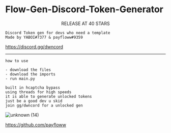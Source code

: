 # Flow-Gen-Discord-Token-Generator
<p align="center">
    RELEASE AT 40 STARS
</p>

```
Discord Token gen for devs who need a template
Made by YABOI#7377 & payfloww#9359
```
https://discord.gg/dwncord
________________________________

```
how to use
```
```
- download the files 
- download the imports
- run main.py
```
```
built in hcaptcha bypass
using threads for high speeds
it is able to generate unlocked tokens
just be a good dev u skid
join gg/dwncord for a unlocked gen
```


![unknown (14)](https://user-images.githubusercontent.com/89107550/180651011-cdcd1ceb-b059-446a-be84-fffda73c734b.png)

https://github.com/payfloww
